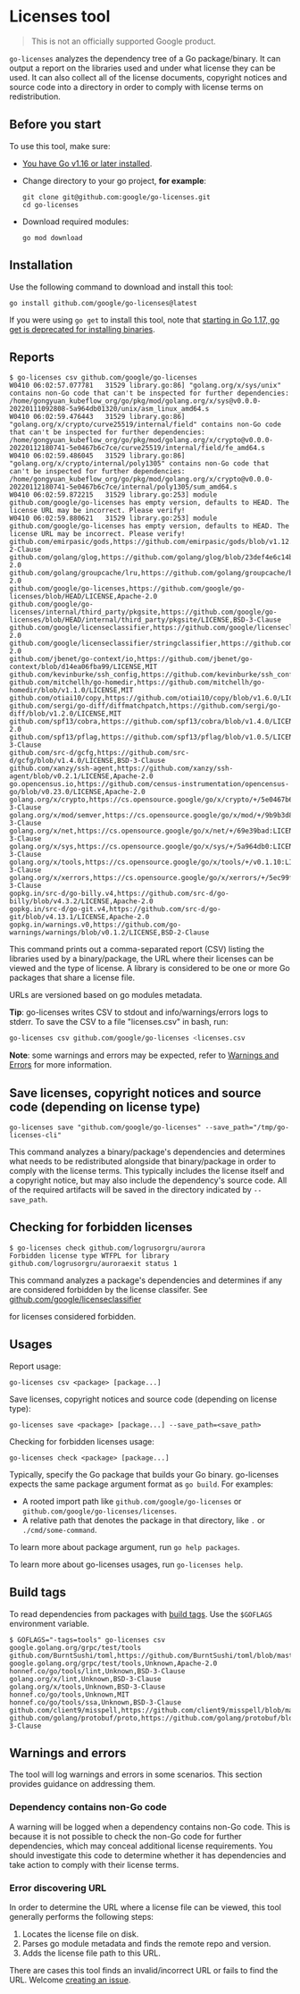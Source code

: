 # Licenses tool

> This is not an officially supported Google product.

`go-licenses` analyzes the dependency tree of a Go package/binary. It can output a
report on the libraries used and under what license they can be used. It can
also collect all of the license documents, copyright notices and source code
into a directory in order to comply with license terms on redistribution.

## Before you start

To use this tool, make sure:

* [You have Go v1.16 or later installed](https://golang.org/dl/).
* Change directory to your go project, **for example**:

  ```shell
  git clone git@github.com:google/go-licenses.git
  cd go-licenses
  ```

* Download required modules:

  ```shell
  go mod download
  ```

## Installation

Use the following command to download and install this tool:

```shell
go install github.com/google/go-licenses@latest
```

If you were using `go get` to install this tool, note that
[starting in Go 1.17, go get is deprecated for installing binaries](https://go.dev/doc/go-get-install-deprecation).

## Reports

```shell
$ go-licenses csv github.com/google/go-licenses
W0410 06:02:57.077781   31529 library.go:86] "golang.org/x/sys/unix" contains non-Go code that can't be inspected for further dependencies:
/home/gongyuan_kubeflow_org/go/pkg/mod/golang.org/x/sys@v0.0.0-20220111092808-5a964db01320/unix/asm_linux_amd64.s
W0410 06:02:59.476443   31529 library.go:86] "golang.org/x/crypto/curve25519/internal/field" contains non-Go code that can't be inspected for further dependencies:
/home/gongyuan_kubeflow_org/go/pkg/mod/golang.org/x/crypto@v0.0.0-20220112180741-5e0467b6c7ce/curve25519/internal/field/fe_amd64.s
W0410 06:02:59.486045   31529 library.go:86] "golang.org/x/crypto/internal/poly1305" contains non-Go code that can't be inspected for further dependencies:
/home/gongyuan_kubeflow_org/go/pkg/mod/golang.org/x/crypto@v0.0.0-20220112180741-5e0467b6c7ce/internal/poly1305/sum_amd64.s
W0410 06:02:59.872215   31529 library.go:253] module github.com/google/go-licenses has empty version, defaults to HEAD. The license URL may be incorrect. Please verify!
W0410 06:02:59.880621   31529 library.go:253] module github.com/google/go-licenses has empty version, defaults to HEAD. The license URL may be incorrect. Please verify!
github.com/emirpasic/gods,https://github.com/emirpasic/gods/blob/v1.12.0/LICENSE,BSD-2-Clause
github.com/golang/glog,https://github.com/golang/glog/blob/23def4e6c14b/LICENSE,Apache-2.0
github.com/golang/groupcache/lru,https://github.com/golang/groupcache/blob/41bb18bfe9da/LICENSE,Apache-2.0
github.com/google/go-licenses,https://github.com/google/go-licenses/blob/HEAD/LICENSE,Apache-2.0
github.com/google/go-licenses/internal/third_party/pkgsite,https://github.com/google/go-licenses/blob/HEAD/internal/third_party/pkgsite/LICENSE,BSD-3-Clause
github.com/google/licenseclassifier,https://github.com/google/licenseclassifier/blob/3043a050f148/LICENSE,Apache-2.0
github.com/google/licenseclassifier/stringclassifier,https://github.com/google/licenseclassifier/blob/3043a050f148/stringclassifier/LICENSE,Apache-2.0
github.com/jbenet/go-context/io,https://github.com/jbenet/go-context/blob/d14ea06fba99/LICENSE,MIT
github.com/kevinburke/ssh_config,https://github.com/kevinburke/ssh_config/blob/01f96b0aa0cd/LICENSE,MIT
github.com/mitchellh/go-homedir,https://github.com/mitchellh/go-homedir/blob/v1.1.0/LICENSE,MIT
github.com/otiai10/copy,https://github.com/otiai10/copy/blob/v1.6.0/LICENSE,MIT
github.com/sergi/go-diff/diffmatchpatch,https://github.com/sergi/go-diff/blob/v1.2.0/LICENSE,MIT
github.com/spf13/cobra,https://github.com/spf13/cobra/blob/v1.4.0/LICENSE.txt,Apache-2.0
github.com/spf13/pflag,https://github.com/spf13/pflag/blob/v1.0.5/LICENSE,BSD-3-Clause
github.com/src-d/gcfg,https://github.com/src-d/gcfg/blob/v1.4.0/LICENSE,BSD-3-Clause
github.com/xanzy/ssh-agent,https://github.com/xanzy/ssh-agent/blob/v0.2.1/LICENSE,Apache-2.0
go.opencensus.io,https://github.com/census-instrumentation/opencensus-go/blob/v0.23.0/LICENSE,Apache-2.0
golang.org/x/crypto,https://cs.opensource.google/go/x/crypto/+/5e0467b6:LICENSE,BSD-3-Clause
golang.org/x/mod/semver,https://cs.opensource.google/go/x/mod/+/9b9b3d81:LICENSE,BSD-3-Clause
golang.org/x/net,https://cs.opensource.google/go/x/net/+/69e39bad:LICENSE,BSD-3-Clause
golang.org/x/sys,https://cs.opensource.google/go/x/sys/+/5a964db0:LICENSE,BSD-3-Clause
golang.org/x/tools,https://cs.opensource.google/go/x/tools/+/v0.1.10:LICENSE,BSD-3-Clause
golang.org/x/xerrors,https://cs.opensource.google/go/x/xerrors/+/5ec99f83:LICENSE,BSD-3-Clause
gopkg.in/src-d/go-billy.v4,https://github.com/src-d/go-billy/blob/v4.3.2/LICENSE,Apache-2.0
gopkg.in/src-d/go-git.v4,https://github.com/src-d/go-git/blob/v4.13.1/LICENSE,Apache-2.0
gopkg.in/warnings.v0,https://github.com/go-warnings/warnings/blob/v0.1.2/LICENSE,BSD-2-Clause
```

This command prints out a comma-separated report (CSV) listing the libraries
used by a binary/package, the URL where their licenses can be viewed and the
type of license. A library is considered to be one or more Go packages that
share a license file.

URLs are versioned based on go modules metadata.

**Tip**: go-licenses writes CSV to stdout and info/warnings/errors logs to stderr.
To save the CSV to a file "licenses.csv" in bash, run:

```bash
go-licenses csv github.com/google/go-licenses <licenses.csv
```

**Note**: some warnings and errors may be expected, refer to [Warnings and Errors](#warnings-and-errors) for more information.

## Save licenses, copyright notices and source code (depending on license type)

```shell
go-licenses save "github.com/google/go-licenses" --save_path="/tmp/go-licenses-cli"
```

This command analyzes a binary/package's dependencies and determines what needs
to be redistributed alongside that binary/package in order to comply with the
license terms. This typically includes the license itself and a copyright
notice, but may also include the dependency's source code. All of the required
artifacts will be saved in the directory indicated by `--save_path`.

## Checking for forbidden licenses

```shell
$ go-licenses check github.com/logrusorgru/aurora
Forbidden license type WTFPL for library github.com/logrusorgru/auroraexit status 1
```

This command analyzes a package's dependencies and determines if any are
considered forbidden by the license classifer. See
[github.com/google/licenseclassifier](https://github.com/google/licenseclassifier/blob/842c0d70d7027215932deb13801890992c9ba364/license_type.go#L323)

for licenses considered forbidden.

## Usages

Report usage:

```shell
go-licenses csv <package> [package...]
```

Save licenses, copyright notices and source code (depending on license type):

```shell
go-licenses save <package> [package...] --save_path=<save_path>
```

Checking for forbidden licenses usage:

```shell
go-licenses check <package> [package...]
```

Typically, specify the Go package that builds your Go binary.
go-licenses expects the same package argument format as `go build`.  For examples:

* A rooted import path like `github.com/google/go-licenses` or `github.com/google/go-licenses/licenses`.
* A relative path that denotes the package in that directory, like `.` or `./cmd/some-command`.

To learn more about package argument, run `go help packages`.

To learn more about go-licenses usages, run `go-licenses help`.

## Build tags

To read dependencies from packages with
[build tags](https://golang.org/pkg/go/build/#hdr-Build_Constraints). Use the
`$GOFLAGS` environment variable.

```shell
$ GOFLAGS="-tags=tools" go-licenses csv google.golang.org/grpc/test/tools
github.com/BurntSushi/toml,https://github.com/BurntSushi/toml/blob/master/COPYING,MIT
google.golang.org/grpc/test/tools,Unknown,Apache-2.0
honnef.co/go/tools/lint,Unknown,BSD-3-Clause
golang.org/x/lint,Unknown,BSD-3-Clause
golang.org/x/tools,Unknown,BSD-3-Clause
honnef.co/go/tools,Unknown,MIT
honnef.co/go/tools/ssa,Unknown,BSD-3-Clause
github.com/client9/misspell,https://github.com/client9/misspell/blob/master/LICENSE,MIT
github.com/golang/protobuf/proto,https://github.com/golang/protobuf/blob/master/proto/LICENSE,BSD-3-Clause
```

## Warnings and errors

The tool will log warnings and errors in some scenarios. This section provides
guidance on addressing them.

### Dependency contains non-Go code

A warning will be logged when a dependency contains non-Go code. This is because
it is not possible to check the non-Go code for further dependencies, which may
conceal additional license requirements. You should investigate this code to
determine whether it has dependencies and take action to comply with their
license terms.

### Error discovering URL

In order to determine the URL where a license file can be viewed, this tool
generally performs the following steps:

1. Locates the license file on disk.
2. Parses go module metadata and finds the remote repo and version.
3. Adds the license file path to this URL.

There are cases this tool finds an invalid/incorrect URL or fails to find the URL.
Welcome [creating an issue](https://github.com/google/go-licenses/issues).
